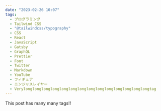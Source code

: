 ```yaml
---
date: "2023-02-26 10:07"
tags:
  - プログラミング
  - Tailwind CSS
  - "@tailwindcss/typography"
  - CSS
  - React
  - JavaScript
  - Gatsby
  - GraphQL
  - Prettier
  - Font
  - Twitter
  - Markdown
  - YouTube
  - フィギュア
  - ニンジャスレイヤー
  - Verylonglonglonglonglonglonglonglonglonglonglonglonglonglongtag
---
```


This post has many many tags!!

